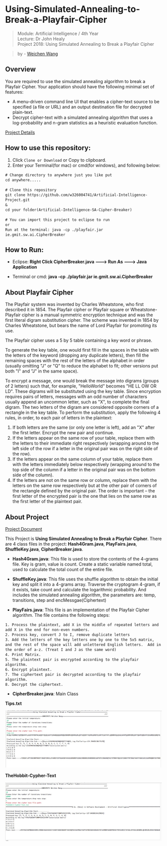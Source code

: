 # Using-Simulated-Annealing-to-Break-a-Playfair-Cipher
> Module: Artificial Intelligence / 4th Year      
> Lecture: Dr John Healy      
> Project 2018: Using Simulated Annealing to Break a Playfair Cipher 

> by - [Weichen Wang](https://w326004741.github.io/)

## Overview
You are required to use the simulated annealing algorithm to break a Playfair Cipher. Your application should have the following minimal set of features:
- A menu-driven command line UI that enables a cipher-text source to be specified (a file or URL) and an output destination file for decrypted plain-text.
- Decrypt cipher-text with a simulated annealing algorithm that uses a log-probability and n-gram statistics as a heuristic evaluation function. 

[Project Details](https://github.com/w326004741/Artificial-Intelligence-Project)


## How to use this repository:
1. Click `Clone or Download` or Copy to clipboard.
2. Enter your Terminal(for mac) or cmd(for windows), and following below:
```
# Change directory to anywhere just you like put
cd anywhere.....

# Clone this repository
git clone https://github.com/w326004741/Artificial-Intelligence-Project.git
&
cd your folder(Artificial-Intelligence-SA-Cipher-Breaker)

# You can import this project to eclipse to run
or
Run at the terminal: java -cp ./playfair.jar ie.gmit.sw.ai.CipherBreaker
```

## How to Run:
- Eclipse: **Right Click CipherBreaker.java ---> Run As ---> Java Application**

- Terminal or cmd: **java -cp ./playfair.jar ie.gmit.sw.ai.CipherBreaker**

## About Playfair Cipher
The Playfair system was invented by Charles Wheatstone, who first described it in 1854.
The Playfair cipher or Playfair square or Wheatstone-Playfair cipher is a manual symmetric encryption technique and was the first literal digram substitution cipher. The scheme was invented in 1854 by Charles Wheatstone, but bears the name of Lord Playfair for promoting its use.

The Playfair cipher uses a 5 by 5 table containing a key word or phrase. 

To generate the key table, one would first fill in the spaces in the table with the letters of the keyword (dropping any duplicate letters), then fill the remaining spaces with the rest of the letters of the alphabet in order (usually omitting "J" or "Q" to reduce the alphabet to fit; other versions put both "I" and "J" in the same space).

To encrypt a message, one would break the message into digrams (groups of 2 letters) such that, for example, "HelloWorld" becomes "HE LL OW OR LD". These digrams will be substituted using the key table. Since encryption requires pairs of letters, messages with an odd number of characters usually append an uncommon letter, such as "X", to complete the final digram. The two letters of the digram are considered opposite corners of a rectangle in the key table. To perform the substitution, apply the following 4 rules, in order, to each pair of letters in the plaintext:
1. If both letters are the same (or only one letter is left), add an "X" after the first letter. Encrypt the new pair and continue. 
2. If the letters appear on the same row of your table, replace them with the letters to their immediate right respectively (wrapping around to the left side of the row if a letter in the original pair was on the right side of the row).
3. If the letters appear on the same column of your table, replace them with the letters immediately below respectively (wrapping around to the top side of the column if a letter in the original pair was on the bottom side of the column).
4. If the letters are not on the same row or column, replace them with the letters on the same row respectively but at the other pair of corners of the rectangle defined by the original pair. The order is important – the first letter of the encrypted pair is the one that lies on the same row as the first letter of the plaintext pair.


## About Project
[Project Document]()

This Project is **Using Simulated Annealing to Break a Playfair Cipher**. There are 4 class files in the project: **Hash4Gram.java**,  **PlayFairs.java**,  **ShuffleKey.java**,  **CipherBreaker.java**.

- **Hash4Gram.java**: This file is used to store the contents of the 4-grams file. Key is gram, value is count. Create a static variable named total, used to calculate the total count of the entire file.

- **ShuffleKey.java**: This file uses the shuffle algorithm to obtain the initial key and split it into a 4-grams array.
Traverse the cryptogram 4-gram, if it exists, take count and calculate the logarithmic probability. And includes the simulated annealing algorithm,  the parameters are: temp, transitions, step and encMessgae(Ciphertext)

- **PlayFairs.java**: This file is an implementation of the Playfair Cipher algorithm. The file contains the following steps:
```
1. Process the plaintext, add X in the middle of repeated letters and add X in the end for non-even numbers.
2. Process key, convert J to I, remove duplicate letters
3. Add the letters of the key letters one by one to the 5x5 matrix, and the rest of the space will add unlettered English letters.  Add in the order of a-z. (Treat I and J as the same word)
4. Print Matrix.
5. The plaintext pair is encrypted according to the playfair algorithm.
6. Encrypt plaintext.
7. The ciphertext pair is decrypted according to the playfair algorithm.
8. Decrypt the ciphertext.
```
- **CipherBreaker.java**: Main Class

**Tips.txt**

![image](https://github.com/w326004741/Artificial-Intelligence-Project/blob/master/image/3691523109889_.pic_hd.jpg)

**TheHobbit-Cypher-Text**

![image](https://github.com/w326004741/Artificial-Intelligence-Project/blob/master/image/3701523109939_.pic_hd.jpg)
